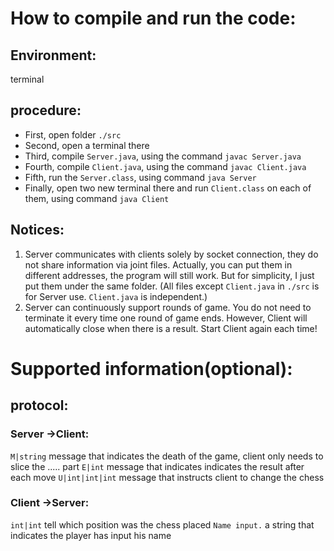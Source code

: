 # How to compile and run the code:
## Environment:
terminal
## procedure:
- First, open folder `./src`
- Second, open a terminal there
- Third, compile `Server.java`, using the command `javac Server.java`
- Fourth, compile `Client.java`, using the command `javac Client.java`
- Fifth, run the `Server.class`, using command `java Server`
- Finally, open two new terminal there and run `Client.class` on each of them, using command `java Client`

## Notices:

1. Server communicates with clients solely by socket connection, they do not share information via joint files. Actually, you can put them in different addresses, the program will still work. But for simplicity, I just put them under the same folder. 
(All files except `Client.java` in `./src` is for Server use. `Client.java` is independent.)
2. Server can continuously support rounds of game. You do not need to terminate it every time one round of game ends. However, Client will automatically close when there is a result. Start Client again each time!

# Supported information(optional):
## protocol:
### Server ->Client:
`M|string`  message that indicates the death of the game, client only needs to slice the ..... part
`E|int`  message that indicates indicates the result after each move
`U|int|int|int`  message that instructs client to change the chess

### Client ->Server:
`int|int`  tell which position was the chess placed
`Name input.` a string that indicates the player has input his name
